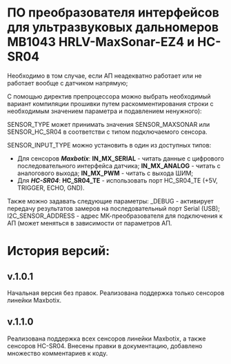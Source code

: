 # ПО преобразователя интерфейсов для ультразвуковых дальномеров MB1043 HRLV-MaxSonar-EZ4 и HC-SR04

Необходимо в том случае, если АП неадекватно работает или не работает вообще с датчиком напрямую;
 
С помощью директив препроцессора можно выбрать необходимый вариант компиляции прошивки
путем раскомментирования строки с необходимым значением параметра и подавлением ненужного):

SENSOR_TYPE может принимать значения SENSOR_MAXSONAR или SENSOR_HC_SR04 в соответстви с типом подключаемого сенсора.

SENSOR_INPUT_TYPE можно установить в один из доступных типов:
  * Для сенсоров **_Maxbotix_**:
   **IN_MX_SERIAL** - читать данные с цифрового последовательного интерфейса датчика;
   **IN_MX_ANALOG** - читать с аналогового выхода;
   **IN_MX_PWM** - читать с выхода ШИМ;
  * Для **_HC-SR04_**:
   **HC_SR04_TE** - использовать порт HC_SR04_TE (+5V, TRIGGER, ECHO, GND).

Также можно задавать следующие параметры:
_DEBUG - активирует передачу результатов замеров на последовательный порт Serial (USB);
I2C_SENSOR_ADDRESS - адрес МК-преобразователя для подключения к АП (может меняться в зависимости от параметров АП.

# История версий:

## v.1.0.1
Начальная версия без правок. Реализована поддержка только сенсоров линейки Maxbotix.

## v.1.1.0
Реализована поддержка всех сенсоров линейки Maxbotix, а также сенсоров HC-SR04.
Внесены правки в документацию, добавлено множество комментариев к коду.